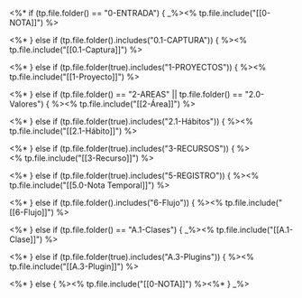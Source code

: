 <%* if (tp.file.folder() == "0-ENTRADA") { _%><% tp.file.include("[[0-NOTA]]") %>

<%* } else if (tp.file.folder().includes("0.1-CAPTURA")) { %><% tp.file.include("[[0.1-Captura]]") %>

<%* } else if (tp.file.folder(true).includes("1-PROYECTOS")) { %><% tp.file.include("[[1-Proyecto]]") %>

<%* } else if (tp.file.folder() == "2-AREAS" || tp.file.folder() == "2.0-Valores") { %><% tp.file.include("[[2-Área]]") %>

<%* } else if (tp.file.folder(true).includes("2.1-Hábitos")) { %><% tp.file.include("[[2.1-Hábito]]") %>

<%* } else if (tp.file.folder(true).includes("3-RECURSOS")) { %>  
<% tp.file.include("[[3-Recurso]]") %>

<%* } else if (tp.file.folder(true).includes("5-REGISTRO")) { %><% tp.file.include("[[5.0-Nota Temporal]]") %>

<%* } else if (tp.file.folder().includes("6-Flujo")) { %><% tp.file.include("[[6-Flujo]]") %>

<%* } else if (tp.file.folder() == "A.1-Clases") { _%><% tp.file.include("[[A.1-Clase]]") %>

<%* } else if (tp.file.folder(true).includes("A.3-Plugins")) { %><% tp.file.include("[[A.3-Plugin]]") %>

<%* } else { %><% tp.file.include("[[0-NOTA]]") %><%* } _%>
